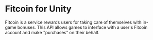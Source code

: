 # Fitcoin for Unity
Fitcoin is a service rewards users for taking care of themselves with in-game bonuses. This API allows games to interface with a user's Fitcoin account and make "purchases" on their behalf.